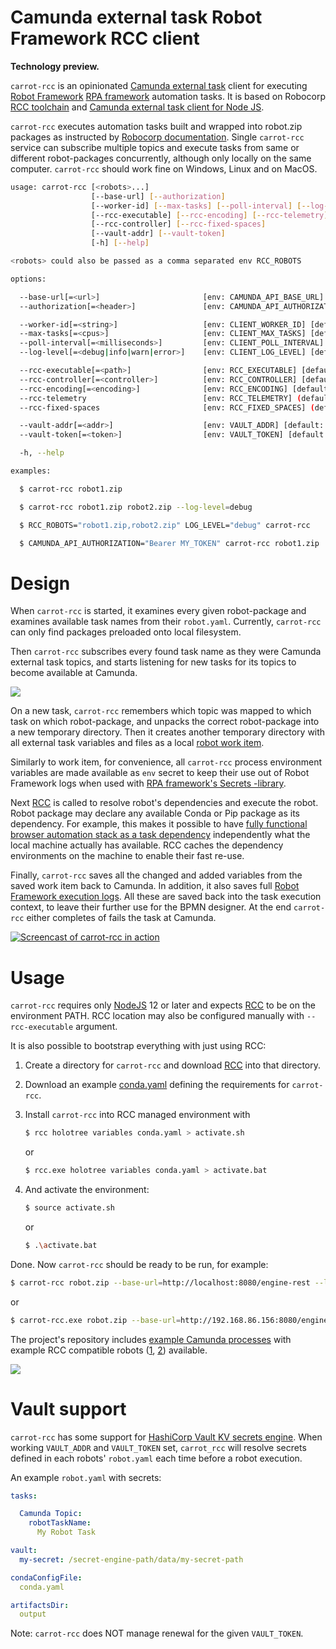 Camunda external task Robot Framework RCC client
================================================

**Technology preview.**

`carrot-rcc` is an opinionated [Camunda external task](https://docs.camunda.org/manual/latest/user-guide/process-engine/external-tasks/) client for executing [Robot Framework](https://robotframework.org/rpa/) [RPA framework](https://rpaframework.org/) automation tasks. It is based on Robocorp [RCC toolchain](https://robocorp.com/docs/rcc/overview) and [Camunda external task client for Node JS](https://github.com/camunda/camunda-external-task-client-js).

`carrot-rcc` executes automation tasks built and wrapped into robot.zip packages as instructed by [Robocorp documentation](https://robocorp.com/docs/). Single `carrot-rcc` service can subscribe multiple topics and execute tasks from same or different robot-packages concurrently, although only locally on the same computer. `carrot-rcc` should work fine on Windows, Linux and on MacOS.

```bash
usage: carrot-rcc [<robots>...]
                  [--base-url] [--authorization]
                  [--worker-id] [--max-tasks] [--poll-interval] [--log-level]
                  [--rcc-executable] [--rcc-encoding] [--rcc-telemetry]
                  [--rcc-controller] [--rcc-fixed-spaces]
                  [--vault-addr] [--vault-token]
                  [-h] [--help]

<robots> could also be passed as a comma separated env RCC_ROBOTS

options:

  --base-url[=<url>]                       [env: CAMUNDA_API_BASE_URL] [default: http://localhost:8080/engine-rest]
  --authorization[=<header>]               [env: CAMUNDA_API_AUTHORIZATION] [example: Basic ZGVtbzpkZW1v]

  --worker-id[=<string>]                   [env: CLIENT_WORKER_ID] [default: carrot-rcc]
  --max-tasks[=<cpus>]                     [env: CLIENT_MAX_TASKS] [default: [cpu count]]
  --poll-interval[=<milliseconds>]         [env: CLIENT_POLL_INTERVAL] [default: 10000]
  --log-level[=<debug|info|warn|error>]    [env: CLIENT_LOG_LEVEL] [default: info]

  --rcc-executable[=<path>]                [env: RCC_EXECUTABLE] [default: rcc]
  --rcc-controller[=<controller>]          [env: RCC_CONTROLLER] [default: carrot]
  --rcc-encoding[=<encoding>]              [env: RCC_ENCODING] [default: utf-8]
  --rcc-telemetry                          [env: RCC_TELEMETRY] (default: do not track)
  --rcc-fixed-spaces                       [env: RCC_FIXED_SPACES] (default: circulate spaces)

  --vault-addr[=<addr>]                    [env: VAULT_ADDR] [default: http://127.0.0.1:8200]
  --vault-token[=<token>]                  [env: VAULT_TOKEN] [default: token]

  -h, --help

examples:

  $ carrot-rcc robot1.zip

  $ carrot-rcc robot1.zip robot2.zip --log-level=debug

  $ RCC_ROBOTS="robot1.zip,robot2.zip" LOG_LEVEL="debug" carrot-rcc

  $ CAMUNDA_API_AUTHORIZATION="Bearer MY_TOKEN" carrot-rcc robot1.zip
```

Design
======

When `carrot-rcc` is started, it examines every given robot-package and examines available task names from their `robot.yaml`. Currently, `carrot-rcc` can only find packages preloaded onto local filesystem.

Then `carrot-rcc` subscribes every found task name as they were Camunda external task topics, and starts listening for new tasks for its topics to become available at Camunda.

[![](https://mermaid.ink/img/eyJjb2RlIjoic2VxdWVuY2VEaWFncmFtXG4gICAgcGFydGljaXBhbnQgQ2FtdW5kYVxuICAgIHBhcnRpY2lwYW50IENhcnJvdFxuICAgIHBhcnRpY2lwYW50IFJDQ1xuICAgIHBhcnRpY2lwYW50IFJvYm90XG4gICAgUGFydGljaXBhbnQgV29yayBpdGVtXG5cbiAgICBDYXJyb3QtPj5DYW11bmRhOiBGZXRjaCBhbmQgbG9ja1xuICAgIGxvb3BcbiAgICBDYW11bmRhLT4-K0NhcnJvdDogVGFza1xuICAgIHBhclxuICAgIENhcnJvdC0-PitSQ0M6IFVucGFjayByb2JvdFxuICAgIFJDQy0tPj4tQ2Fycm90OiBbZXhpdCBjb2RlXVxuICAgIENhcnJvdC0-PitXb3JrIGl0ZW06IENyZWF0ZSB3b3JrIGl0ZW1cbiAgICBDYXJyb3QtPj4rUkNDOiBSdW4gcm9ib3RcbiAgICBOb3RlIG92ZXIgUkNDOiBTZXR1cCBlbnZpcm9ubWVudFxuICAgIFJDQy0-PitSb2JvdDogUnVuIHJvYm90XG4gICAgUm9ib3QtPj5Xb3JrIGl0ZW06IExvYWQgd29yayBpdGVtXG4gICAgV29yayBpdGVtLS0-PlJvYm90OiBbd29yayBpdGVtXVxuICAgIE5vdGUgb3ZlciBSb2JvdDogQXV0b21hdGlvblxuICAgIFJvYm90LT4-V29yayBpdGVtOiBTYXZlIHdvcmsgaXRlbVxuICAgIFJvYm90LS0-Pi1SQ0M6IFtleGl0IGNvZGVdXG4gICAgTm90ZSBvdmVyIFJDQzogVGVhcmRvd24gZW52aXJvbm1lbnRcbiAgICBSQ0MtLT4-LUNhcnJvdDogW2V4aXQgY29kZV1cbiAgICBhbmRcbiAgICBsb29wXG4gICAgQ2Fycm90LS0-PkNhbXVuZGE6IEV4dGVuZCBsb2NrXG4gICAgZW5kXG4gICAgZW5kXG4gICAgQ2Fycm90LT4-V29yayBpdGVtOiBMb2FkIHdvcmsgaXRlbVxuICAgIFdvcmsgaXRlbS0tPj4tQ2Fycm90OiBbd29yayBpdGVtXVxuICAgIENhcnJvdC0tPj5DYW11bmRhOiBVcGRhdGUgdmFyaWFibGVzXG4gICAgYWx0XG4gICAgQ2Fycm90LS0-PkNhbXVuZGE6IENvbXBsZXRlIHRhc2tcbiAgICBlbHNlXG4gICAgQ2Fycm90LS0-Pi1DYW11bmRhOiBIYW5kbGUgZmFpbHVyZVxuICAgIGVuZFxuICAgIGVuZFxuIiwibWVybWFpZCI6eyJ0aGVtZSI6ImRlZmF1bHQifSwidXBkYXRlRWRpdG9yIjpmYWxzZSwiYXV0b1N5bmMiOnRydWUsInVwZGF0ZURpYWdyYW0iOmZhbHNlfQ)](https://mermaid-js.github.io/mermaid-live-editor/edit##eyJjb2RlIjoic2VxdWVuY2VEaWFncmFtXG4gICAgcGFydGljaXBhbnQgQ2FtdW5kYVxuICAgIHBhcnRpY2lwYW50IENhcnJvdFxuICAgIHBhcnRpY2lwYW50IFJDQ1xuICAgIHBhcnRpY2lwYW50IFJvYm90XG4gICAgUGFydGljaXBhbnQgV29yayBpdGVtXG5cbiAgICBDYXJyb3QtPj5DYW11bmRhOiBGZXRjaCBhbmQgbG9ja1xuICAgIGxvb3BcbiAgICBDYW11bmRhLT4-K0NhcnJvdDogVGFza1xuICAgIHBhclxuICAgIENhcnJvdC0-PitSQ0M6IFVucGFjayByb2JvdFxuICAgIFJDQy0tPj4tQ2Fycm90OiBbZXhpdCBjb2RlXVxuICAgIENhcnJvdC0-PitXb3JrIGl0ZW06IENyZWF0ZSB3b3JrIGl0ZW1cbiAgICBDYXJyb3QtPj4rUkNDOiBSdW4gcm9ib3RcbiAgICBOb3RlIG92ZXIgUkNDOiBTZXR1cCBlbnZpcm9ubWVudFxuICAgIFJDQy0-PitSb2JvdDogUnVuIHJvYm90XG4gICAgUm9ib3QtPj5Xb3JrIGl0ZW06IExvYWQgd29yayBpdGVtXG4gICAgV29yayBpdGVtLS0-PlJvYm90OiBbd29yayBpdGVtXVxuICAgIE5vdGUgb3ZlciBSb2JvdDogQXV0b21hdGlvXG4gICAgUm9ib3QtPj5Xb3JrIGl0ZW06IFNhdmUgd29yayBpdGVtXG4gICAgUm9ib3QtLT4-LVJDQzogW2V4aXQgY29kZV1cbiAgICBOb3RlIG92ZXIgUkNDOiBUZWFyZG93biBlbnZpcm9ubWVudFxuICAgIFJDQy0tPj4tQ2Fycm90OiBbZXhpdCBjb2RlXVxuICAgIGFuZFxuICAgIGxvb3BcbiAgICBDYXJyb3QtLT4-Q2FtdW5kYTogRXh0ZW5kIGxvY2tcbiAgICBlbmRcbiAgICBlbmRcbiAgICBDYXJyb3QtPj5Xb3JrIGl0ZW06IExvYWQgd29yayBpdGVtXG4gICAgV29yayBpdGVtLS0-Pi1DYXJyb3Q6IFt3b3JrIGl0ZW1dXG4gICAgQ2Fycm90LS0-PkNhbXVuZGE6IFVwZGF0ZSB2YXJpYWJsZXNcbiAgICBhbHRcbiAgICBDYXJyb3QtLT4-Q2FtdW5kYTogQ29tcGxldGUgdGFza1xuICAgIGVsc2VcbiAgICBDYXJyb3QtLT4-LUNhbXVuZGE6IEhhbmRsZSBmYWlsdXJlXG4gICAgZW5kXG4gICAgZW5kXG4iLCJtZXJtYWlkIjoie1xuICBcInRoZW1lXCI6IFwiZGVmYXVsdFwiXG59IiwidXBkYXRlRWRpdG9yIjpmYWxzZSwiYXV0b1N5bmMiOnRydWUsInVwZGF0ZURpYWdyYW0iOmZhbHNlfQ)

On a new task, `carrot-rcc` remembers which topic was mapped to which task on which robot-package, and unpacks the correct robot-package into a new temporary directory. Then it creates another temporary directory with all external task variables and files as a local [robot work item](https://robocorp.com/docs/libraries/rpa-framework/rpa-robocorp-workitems).

Similarly to work item, for convenience, all `carrot-rcc` process environment variables are made available as `env` secret to keep their use out of Robot Framework logs when used with [RPA framework's Secrets -library](https://robocorp.com/docs/libraries/rpa-framework/rpa-robocorp-vault).

Next [RCC](https://robocorp.com/docs/rcc/overview) is called to resolve robot's dependencies and execute the robot. Robot package may declare any available Conda or Pip package as its dependency. For example, this makes it possible to have [fully functional browser automation stack as a task dependency](https://github.com/datakurre/carrot-rcc/blob/main/xkcd-bot/conda.yaml) independently what the local machine actually has available. RCC caches the dependency environments on the machine to enable their fast re-use.

Finally, `carrot-rcc` saves all the changed and added variables from the saved work item back to Camunda. In addition, it also saves full [Robot Framework execution logs](https://robotframework.org/robotframework/latest/RobotFrameworkUserGuide.html#log-file). All these are saved back into the task execution context, to leave their further use for the BPMN designer. At the end `carrot-rcc` either completes of fails the task at Camunda.

[![Screencast of carrot-rcc in action](https://github.com/datakurre/carrot-rcc/raw/main/example-process.gif)](https://github.com/datakurre/carrot-rcc/raw/main/example-process.gif)


Usage
=====

`carrot-rcc` requires only [NodeJS](https://nodejs.org/en/) 12 or later and expects [RCC](https://downloads.robocorp.com/rcc/releases/index.html) to be on the environment PATH. RCC location may also be configured manually with ``--rcc-executable`` argument.

It is also possible to bootstrap everything with just using RCC:

1. Create a directory for `carrot-rcc` and download [RCC](https://downloads.robocorp.com/rcc/releases/index.html) into that directory.

2. Download an example [conda.yaml](https://raw.githubusercontent.com/datakurre/carrot-rcc/main/conda.yaml) defining the requirements for `carrot-rcc`.

3. Install `carrot-rcc` into RCC managed environment with

   ```bash
   $ rcc holotree variables conda.yaml > activate.sh
   ```
   or
   ```bash
   $ rcc.exe holotree variables conda.yaml > activate.bat
   ```

4. And activate the environment:

   ```bash
   $ source activate.sh
   ```
   or
   ```bash
   $ .\activate.bat
   ```

Done. Now `carrot-rcc` should be ready to be run, for example:

```bash
$ carrot-rcc robot.zip --base-url=http://localhost:8080/engine-rest --log-level=debug
```
or
```bash
$ carrot-rcc.exe robot.zip --base-url=http://192.168.86.156:8080/engine-rest --log-level=debug
```

The project's repository includes [example Camunda processes](https://github.com/datakurre/carrot-rcc/tree/main/camunda/deployment) with example RCC compatible robots ([1](https://github.com/datakurre/carrot-rcc/blob/main/xkcd-bot/robot.zip?raw=true), [2](https://github.com/datakurre/carrot-rcc/blob/main/fleamarket-bot/robot.zip?raw=true)) available.

![](https://github.com/datakurre/carrot-rcc/raw/main/example-process.png)

Vault support
=============

`carrot-rcc` has some support for [HashiCorp Vault KV secrets engine](https://www.vaultproject.io/docs/secrets/kv). When working `VAULT_ADDR` and `VAULT_TOKEN` set, `carrot_rcc` will resolve secrets defined in each robots' `robot.yaml` each time before a robot execution. 

An example `robot.yaml` with secrets:

```yaml
tasks:

  Camunda Topic:
    robotTaskName:
      My Robot Task

vault:
  my-secret: /secret-engine-path/data/my-secret-path

condaConfigFile:
  conda.yaml

artifactsDir:
  output
```

Note: `carrot-rcc` does NOT manage renewal for the given `VAULT_TOKEN`.

